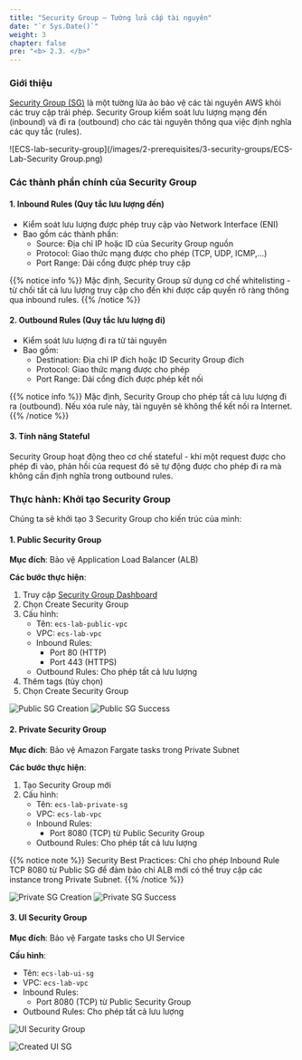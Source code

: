 ```yaml
---
title: "Security Group – Tường lửa cấp tài nguyên"
date: "`r Sys.Date()`"
weight: 3
chapter: false
pre: "<b> 2.3. </b>"
---
```



### Giới thiệu

[Security Group (SG)](https://docs.aws.amazon.com/vpc/latest/userguide/vpc-security-groups.html#:~:text=A%20security%20group%20controls%20the,with%20a%20default%20security%20group.) là một tường lửa ảo bảo vệ các tài nguyên AWS khỏi các truy cập trái phép. Security Group kiểm soát lưu lượng mạng đến (inbound) và đi ra (outbound) cho các tài nguyên thông qua việc định nghĩa các quy tắc (rules).

![ECS-lab-security-group](/images/2-prerequisites/3-security-groups/ECS-Lab-Security Group.png)

### Các thành phần chính của Security Group

#### 1. Inbound Rules (Quy tắc lưu lượng đến)
- Kiểm soát lưu lượng được phép truy cập vào Network Interface (ENI)
- Bao gồm các thành phần:
  - Source: Địa chỉ IP hoặc ID của Security Group nguồn
  - Protocol: Giao thức mạng được cho phép (TCP, UDP, ICMP,...)
  - Port Range: Dải cổng được phép truy cập

{{% notice info %}}
Mặc định, Security Group sử dụng cơ chế whitelisting - từ chối tất cả lưu lượng truy cập cho đến khi được cấp quyền rõ ràng thông qua inbound rules.
{{% /notice %}}

#### 2. Outbound Rules (Quy tắc lưu lượng đi)
- Kiểm soát lưu lượng đi ra từ tài nguyên
- Bao gồm:
  - Destination: Địa chỉ IP đích hoặc ID Security Group đích
  - Protocol: Giao thức mạng được cho phép
  - Port Range: Dải cổng đích được phép kết nối

{{% notice info %}}
Mặc định, Security Group cho phép tất cả lưu lượng đi ra (outbound). Nếu xóa rule này, tài nguyên sẽ không thể kết nối ra Internet.
{{% /notice %}}

#### 3. Tính năng Stateful
Security Group hoạt động theo cơ chế stateful - khi một request được cho phép đi vào, phản hồi của request đó sẽ tự động được cho phép đi ra mà không cần định nghĩa trong outbound rules.

### Thực hành: Khởi tạo Security Group

Chúng ta sẽ khởi tạo 3 Security Group cho kiến trúc của mình:

#### 1. Public Security Group
**Mục đích**: Bảo vệ Application Load Balancer (ALB)

**Các bước thực hiện**:
1. Truy cập [Security Group Dashboard](console.aws.amazon.com/ec2/home#SecurityGroups)
2. Chọn Create Security Group
3. Cấu hình:
   - Tên: `ecs-lab-public-vpc`
   - VPC: `ecs-lab-vpc`
   - Inbound Rules:
     - Port 80 (HTTP)
     - Port 443 (HTTPS)
   - Outbound Rules: Cho phép tất cả lưu lượng
4. Thêm tags (tùy chọn)
5. Chọn Create Security Group

![Public SG Creation](/images/2-prerequisites/3-security-groups/image.png)
![Public SG Success](/images/2-prerequisites/3-security-groups/image-1.png)

#### 2. Private Security Group 
**Mục đích**: Bảo vệ Amazon Fargate tasks trong Private Subnet

**Các bước thực hiện**:
1. Tạo Security Group mới
2. Cấu hình:
   - Tên: `ecs-lab-private-sg`
   - VPC: `ecs-lab-vpc`
   - Inbound Rules: 
     - Port 8080 (TCP) từ Public Security Group
   - Outbound Rules: Cho phép tất cả lưu lượng

{{% notice note %}}
Security Best Practices: Chỉ cho phép Inbound Rule TCP 8080 từ Public SG để đảm bảo chỉ ALB mới có thể truy cập các instance trong Private Subnet.
{{% /notice %}}

![Private SG Creation](/images/2-prerequisites/3-security-groups/image-2.png)
![Private SG Success](/images/2-prerequisites/3-security-groups/image-3.png)

#### 3. UI Security Group
**Mục đích**: Bảo vệ Fargate tasks cho UI Service

**Cấu hình**:
- Tên: `ecs-lab-ui-sg`
- VPC: `ecs-lab-vpc`
- Inbound Rules:
  - Port 8080 (TCP) từ Public Security Group
- Outbound Rules: Cho phép tất cả lưu lượng

![UI Security Group](/images/2-prerequisites/3-security-groups/image-4.png)

![Created UI SG](/images/2-prerequisites/3-security-groups/image-5.png)